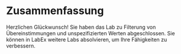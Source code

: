 # Zusammenfassung

Herzlichen Glückwunsch! Sie haben das Lab zu Filterung von Übereinstimmungen und unspezifizierten Werten abgeschlossen. Sie können in LabEx weitere Labs absolvieren, um Ihre Fähigkeiten zu verbessern.
